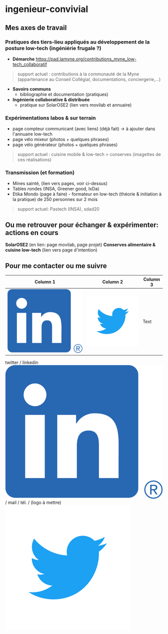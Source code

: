 # ingenieur-convivial
## Mes axes de travail

### Pratiques des tiers-lieu appliqués au développement de la posture low-tech (ingéniérie frugale ?)
  * **Démarche** 
  https://pad.lamyne.org/contributions_myne_low-tech_collaboratif
  > support actuel : contributions à la communauté de la Myne (appartenance au Conseil Collégial, documentations, conciergerie,...)

  * **Savoirs communs**
    * bibliographie et documentation (pratiques)
  * **Ingénierie collaborative & distribuée**
    * pratique sur SolarOSE2 (lien vers movilab et annuaire)

### Expérimentations labos & sur terrain
  * page compteur communicant (avec liens) (déjà fait) -> à ajouter dans l'annuaire low-tech
  * page vélo mixeur (photos + quelques phrases)
  * page vélo générateur (photos + quelques phrases)
  > support actuel : cuisine mobile & low-tech > conserves
  (imagettes de ces réalisations)

### Transmission (et formation)
  * Mines sainté, (lien vers pages, voir ci-dessus)
  * Tables rondes (INSA, Greener good, IxDa)
  * Etika Mondo (page à faire) - formateur en low-tech (théorie & initiation à la pratique) de 250 personnes sur 2 mois
  > support actuel: Pastech (INSA), sdad20

## Ou me retrouver pour échanger & expérimenter: actions en cours
**SolarOSE2** (en lien: page movilab, page projet)
**Conserves alimentaire & cuisine low-tech** (lien vers page d'intention)

## Pour me contacter ou me suivre


| Column 1 | Column 2 | Column 3 |
| -------- | -------- | -------- |
| ![Alt text](LI-In-Bug.png?raw=true "Titleee")     | ![Alt text](Twitter_Logo_Blue.png?raw=true "Titleee")     | Text     |

twitter / linkedin ![Alt text](LI-In-Bug.png?raw=true "Titleee") / mail / tél. / (logo à mettre)
![Alt text](Twitter_Logo_Blue.png?raw=true "Titleee")
